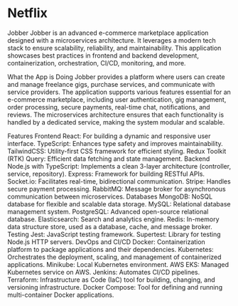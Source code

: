 # Netflix
Jobber
Jobber is an advanced e-commerce marketplace application designed with a microservices architecture. It leverages a modern tech stack to ensure scalability, reliability, and maintainability. This application showcases best practices in frontend and backend development, containerization, orchestration, CI/CD, monitoring, and more.

What the App is Doing
Jobber provides a platform where users can create and manage freelance gigs, purchase services, and communicate with service providers. The application supports various features essential for an e-commerce marketplace, including user authentication, gig management, order processing, secure payments, real-time chat, notifications, and reviews. The microservices architecture ensures that each functionality is handled by a dedicated service, making the system modular and scalable.

Features
Frontend
React: For building a dynamic and responsive user interface.
TypeScript: Enhances type safety and improves maintainability.
TailwindCSS: Utility-first CSS framework for efficient styling.
Redux Toolkit (RTK) Query: Efficient data fetching and state management.
Backend
Node.js with TypeScript: Implements a clean 3-layer architecture (controller, service, repository).
Express: Framework for building RESTful APIs.
Socket.io: Facilitates real-time, bidirectional communication.
Stripe: Handles secure payment processing.
RabbitMQ: Message broker for asynchronous communication between microservices.
Databases
MongoDB: NoSQL database for flexible and scalable data storage.
MySQL: Relational database management system.
PostgreSQL: Advanced open-source relational database.
Elasticsearch: Search and analytics engine.
Redis: In-memory data structure store, used as a database, cache, and message broker.
Testing
Jest: JavaScript testing framework.
Supertest: Library for testing Node.js HTTP servers.
DevOps and CI/CD
Docker: Containerization platform to package applications and their dependencies.
Kubernetes: Orchestrates the deployment, scaling, and management of containerized applications.
Minikube: Local Kubernetes environment.
AWS EKS: Managed Kubernetes service on AWS.
Jenkins: Automates CI/CD pipelines.
Terraform: Infrastructure as Code (IaC) tool for building, changing, and versioning infrastructure.
Docker Compose: Tool for defining and running multi-container Docker applications.
